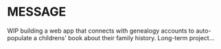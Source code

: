 # MESSAGE

WIP building a web app that connects with genealogy accounts to auto-populate a childrens' book about their family history.
Long-term project...
